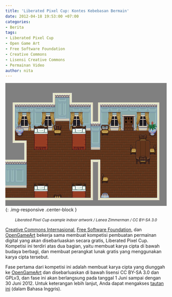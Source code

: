 ```yaml
---
title: 'Liberated Pixel Cup: Kontes Kebebasan Bermain'
date: 2012-04-18 19:53:00 +07:00
categories:
- Berita
tags:
- Liberated Pixel Cup
- Open Game Art
- Free Software Foundation
- Creative Commons
- Lisensi Creative Commons
- Permainan Video
author: nita
---
```


![lpc_indoors.png](/uploads/lpc_indoors.png){: .img-responsive .center-block }<center><small><i>Liberated Pixel Cup example indoor artwork / Lanea Zimmerman / CC BY-SA 3.0</i></small></center>

[Creative Commons Internasional](http://creativecommons.org), [Free Software Foundation](http://fsf.org/), dan [OpenGameArt](http://opengameart.org/) bekerja sama membuat kompetisi pembuatan permainan digital yang akan disebarluaskan secara gratis, Liberated Pixel Cup. Kompetisi ini terdiri atas dua bagian, yaitu membuat karya cipta di bawah budaya berbagi, dan membuat perangkat lunak gratis yang menggunakan karya cipta tersebut.

Fase pertama dari kompetisi ini adalah membuat karya cipta yang diunggah ke [OpenGameArt](http://opengameart.org/) dan disebarluaskan di bawah lisensi CC BY-SA 3.0 dan GPLv3, dan fase ini akan berlangsung pada tanggal 1 Juni sampai dengan 30 Juni 2012. Untuk keterangan lebih lanjut, Anda dapat mengakses [tautan ini](http://creativecommons.org/weblog/entry/32322) (dalam Bahasa Inggris).